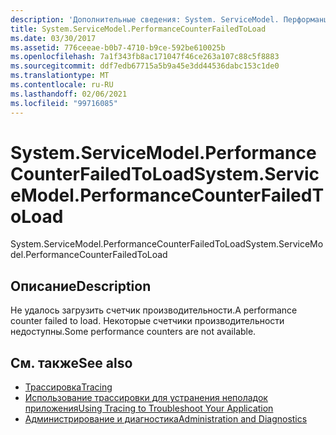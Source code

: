```yaml
---
description: 'Дополнительные сведения: System. ServiceModel. Перформанцекаунтерфаиледтолоад'
title: System.ServiceModel.PerformanceCounterFailedToLoad
ms.date: 03/30/2017
ms.assetid: 776ceeae-b0b7-4710-b9ce-592be610025b
ms.openlocfilehash: 7a1f343fb8ac171047f46ce263a107c88c5f8883
ms.sourcegitcommit: ddf7edb67715a5b9a45e3dd44536dabc153c1de0
ms.translationtype: MT
ms.contentlocale: ru-RU
ms.lasthandoff: 02/06/2021
ms.locfileid: "99716085"
---
```

# <a name="systemservicemodelperformancecounterfailedtoload"></a><span data-ttu-id="182c1-103">System.ServiceModel.PerformanceCounterFailedToLoad</span><span class="sxs-lookup"><span data-stu-id="182c1-103">System.ServiceModel.PerformanceCounterFailedToLoad</span></span>

<span data-ttu-id="182c1-104">System.ServiceModel.PerformanceCounterFailedToLoad</span><span class="sxs-lookup"><span data-stu-id="182c1-104">System.ServiceModel.PerformanceCounterFailedToLoad</span></span>  
  
## <a name="description"></a><span data-ttu-id="182c1-105">Описание</span><span class="sxs-lookup"><span data-stu-id="182c1-105">Description</span></span>  

 <span data-ttu-id="182c1-106">Не удалось загрузить счетчик производительности.</span><span class="sxs-lookup"><span data-stu-id="182c1-106">A performance counter failed to load.</span></span> <span data-ttu-id="182c1-107">Некоторые счетчики производительности недоступны.</span><span class="sxs-lookup"><span data-stu-id="182c1-107">Some performance counters are not available.</span></span>  
  
## <a name="see-also"></a><span data-ttu-id="182c1-108">См. также</span><span class="sxs-lookup"><span data-stu-id="182c1-108">See also</span></span>

- [<span data-ttu-id="182c1-109">Трассировка</span><span class="sxs-lookup"><span data-stu-id="182c1-109">Tracing</span></span>](index.md)
- [<span data-ttu-id="182c1-110">Использование трассировки для устранения неполадок приложения</span><span class="sxs-lookup"><span data-stu-id="182c1-110">Using Tracing to Troubleshoot Your Application</span></span>](using-tracing-to-troubleshoot-your-application.md)
- [<span data-ttu-id="182c1-111">Администрирование и диагностика</span><span class="sxs-lookup"><span data-stu-id="182c1-111">Administration and Diagnostics</span></span>](../index.md)
